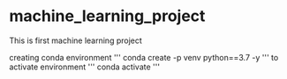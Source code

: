 # machine_learning_project
This is first machine learning project



creating conda environment
'''
conda create -p venv python==3.7 -y
'''
to activate environment
'''
conda activate <environment name>
'''
